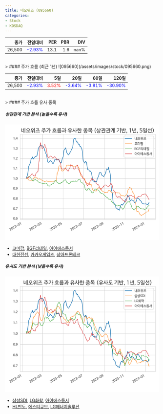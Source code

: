```yaml
---
title: 네오위즈 (095660)
categories:
- Stock
- KOSDAQ
---
```


|종가|전일대비|PER|PBR|DIV|
|---:|-------:|--:|--:|--:|
|26,500|<span style="color: blue">-2.93%</span>|13.1|1.6|nan%|

<!-- more -->
<br>
> #### 주가 흐름 (최근 1년)
![095660](/assets/images/stock/095660.png)

|종가|전일대비|5일|20일|60일|120일|
|---:|-------:|--:|---:|---:|----:|
|26,500|<span style="color: blue">-2.93%</span>|<span style="color: red">3.52%</span>|<span style="color: blue">-3.64%</span>|<span style="color: blue">-3.81%</span>|<span style="color: blue">-30.90%</span>|

<br>
> #### 주가 흐름 유사 종목

##### 상관관계 기반 분석 (높을수록 유사)
![095660](/assets/images/stock/095660_corr.png)
- [코미팜](/041960/), [BGF리테일](/282330/), [아이에스동서](/010780/)
- [대한전선](/001440/), [카카오게임즈](/293490/), [상아프론테크](/089980/)

##### 유사도 기반 분석 (낮을수록 유사)	
![095660](/assets/images/stock/095660_sim.png)
- [삼성SDI](/006400/), [LG화학](/051910/), [아이에스동서](/010780/)
- [HL만도](/204320/), [에스티큐브](/052020/), [LG에너지솔루션](/373220/)